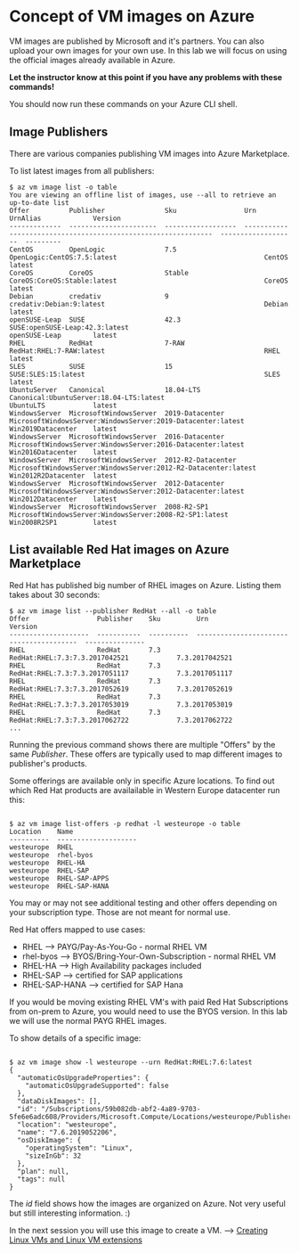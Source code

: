 Concept of VM images on Azure
=============================

VM images are published by Microsoft and it's partners. You can also upload your own images for your own use. In this lab we will focus on using the official images already available in Azure.


**Let the instructor know at this point if you have any problems with these commands!**

You should now run these commands on your Azure CLI shell. 


Image Publishers
-----------------
There are various companies publishing VM images into Azure Marketplace.

To list latest images from all publishers:

```
$ az vm image list -o table
You are viewing an offline list of images, use --all to retrieve an up-to-date list
Offer          Publisher               Sku                 Urn                                                             UrnAlias             Version
-------------  ----------------------  ------------------  --------------------------------------------------------------  -------------------  ---------
CentOS         OpenLogic               7.5                 OpenLogic:CentOS:7.5:latest                                     CentOS               latest
CoreOS         CoreOS                  Stable              CoreOS:CoreOS:Stable:latest                                     CoreOS               latest
Debian         credativ                9                   credativ:Debian:9:latest                                        Debian               latest
openSUSE-Leap  SUSE                    42.3                SUSE:openSUSE-Leap:42.3:latest                                  openSUSE-Leap        latest
RHEL           RedHat                  7-RAW               RedHat:RHEL:7-RAW:latest                                        RHEL                 latest
SLES           SUSE                    15                  SUSE:SLES:15:latest                                             SLES                 latest
UbuntuServer   Canonical               18.04-LTS           Canonical:UbuntuServer:18.04-LTS:latest                         UbuntuLTS            latest
WindowsServer  MicrosoftWindowsServer  2019-Datacenter     MicrosoftWindowsServer:WindowsServer:2019-Datacenter:latest     Win2019Datacenter    latest
WindowsServer  MicrosoftWindowsServer  2016-Datacenter     MicrosoftWindowsServer:WindowsServer:2016-Datacenter:latest     Win2016Datacenter    latest
WindowsServer  MicrosoftWindowsServer  2012-R2-Datacenter  MicrosoftWindowsServer:WindowsServer:2012-R2-Datacenter:latest  Win2012R2Datacenter  latest
WindowsServer  MicrosoftWindowsServer  2012-Datacenter     MicrosoftWindowsServer:WindowsServer:2012-Datacenter:latest     Win2012Datacenter    latest
WindowsServer  MicrosoftWindowsServer  2008-R2-SP1         MicrosoftWindowsServer:WindowsServer:2008-R2-SP1:latest         Win2008R2SP1         latest
```

List available Red Hat images on Azure Marketplace
--------------------------------------------------

Red Hat has published big number of RHEL images on Azure. Listing them takes about 30 seconds:

```
$ az vm image list --publisher RedHat --all -o table
Offer                 Publisher    Sku         Urn                                       Version
--------------------  -----------  ----------  ----------------------------------------  ---------------
RHEL                  RedHat       7.3         RedHat:RHEL:7.3:7.3.2017042521            7.3.2017042521
RHEL                  RedHat       7.3         RedHat:RHEL:7.3:7.3.2017051117            7.3.2017051117
RHEL                  RedHat       7.3         RedHat:RHEL:7.3:7.3.2017052619            7.3.2017052619
RHEL                  RedHat       7.3         RedHat:RHEL:7.3:7.3.2017053019            7.3.2017053019
RHEL                  RedHat       7.3         RedHat:RHEL:7.3:7.3.2017062722            7.3.2017062722
...
```

Running the previous command shows there are multiple "Offers" by the same *Publisher*. These offers are typically used to map different images to publisher's products. 

Some offerings are available only in specific Azure locations. To find out which Red Hat products are availailable in Western Europe datacenter run this:
```

$ az vm image list-offers -p redhat -l westeurope -o table
Location    Name
----------  --------------------
westeurope  RHEL
westeurope  rhel-byos
westeurope  RHEL-HA
westeurope  RHEL-SAP
westeurope  RHEL-SAP-APPS
westeurope  RHEL-SAP-HANA
```
You may or may not see additional testing and other offers depending on your subscription type. Those are not meant for normal use.

Red Hat offers mapped to use cases:

* RHEL --> PAYG/Pay-As-You-Go - normal RHEL VM
* rhel-byos --> BYOS/Bring-Your-Own-Subscription - normal RHEL VM
* RHEL-HA --> High Availability packages included
* RHEL-SAP --> certified for SAP applications
* RHEL-SAP-HANA --> certified for SAP Hana

If you would be moving existing RHEL VM's with paid Red Hat Subscriptions from on-prem to Azure, you would need to use the BYOS version. In this lab we will use the normal PAYG RHEL images.

To show details of a specific image:
```

$ az vm image show -l westeurope --urn RedHat:RHEL:7.6:latest
{
  "automaticOsUpgradeProperties": {
    "automaticOsUpgradeSupported": false
  },
  "dataDiskImages": [],
  "id": "/Subscriptions/59b082db-abf2-4a89-9703-5fe6e6adc608/Providers/Microsoft.Compute/Locations/westeurope/Publishers/RedHat/ArtifactTypes/VMImage/Offers/RHEL/Skus/7.6/Versions/7.6.2019052206",
  "location": "westeurope",
  "name": "7.6.2019052206",
  "osDiskImage": {
    "operatingSystem": "Linux",
    "sizeInGb": 32
  },
  "plan": null,
  "tags": null
}
```

The *id* field shows how the images are organized on Azure. Not very useful but still interesting information. :)

In the next session you will use this image to create a VM. --> [Creating Linux VMs and Linux VM extensions](linuxvm.md)
